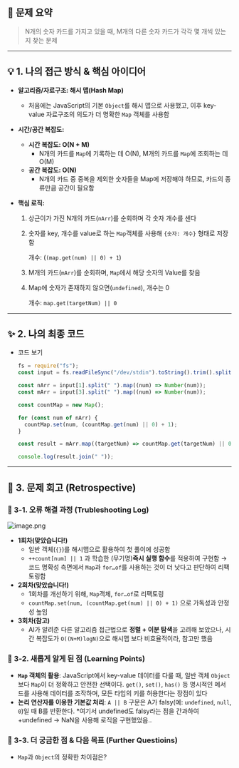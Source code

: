 ## 📝 문제 요약

> N개의 숫자 카드를 가지고 있을 때, M개의 다른 숫자 카드가 각각 몇 개씩 있는지 찾는 문제

---

## 💡 1. 나의 접근 방식 & 핵심 아이디어

- **알고리즘/자료구조: 해시 맵(Hash Map)**
  - 처음에는 JavaScript의 기본 `Object`를 해시 맵으로 사용했고, 이후 key-value 자료구조의 의도가 더 명확한 `Map` 객체를 사용함
- **시간/공간 복잡도:**
  - **시간 복잡도: O(N + M)**
    - N개의 카드를 `Map`에 기록하는 데 O(N), M개의 카드를 `Map`에 조회하는 데 O(M)
  - **공간 복잡도: O(N)**
    - N개의 카드 중 중복을 제외한 숫자들을 Map에 저장해야 하므로, 카드의 종류만큼 공간이 필요함
- **핵심 로직:**

  1. 상근이가 가진 N개의 카드(`nArr`)를 순회하며 각 숫자 개수를 센다
  2. 숫자를 key, 개수를 value로 하는 `Map`객체를 사용해 `{숫자: 개수}` 형태로 저장함

     개수: (`(map.get(num) || 0) + 1`)

  3. M개의 카드(`mArr`)를 순회하며, `Map`에서 해당 숫자의 Value를 찾음
  4. Map에 숫자가 존재하지 않으면(`undefined`), 개수는 0

     개수: `map.get(targetNum) || 0`

---

## ✨ 2. 나의 최종 코드

- 코드 보기

  ```jsx
  fs = require("fs");
  const input = fs.readFileSync("/dev/stdin").toString().trim().split("\n");

  const nArr = input[1].split(" ").map((num) => Number(num));
  const mArr = input[3].split(" ").map((num) => Number(num));

  const countMap = new Map();

  for (const num of nArr) {
    countMap.set(num, (countMap.get(num) || 0) + 1);
  }

  const result = mArr.map((targetNum) => countMap.get(targetNum) || 0);

  console.log(result.join(" "));
  ```

---

## 🤔 3. 문제 회고 (Retrospective)

### 🐾 3-1. 오류 해결 과정 (Trubleshooting Log)

![image.png](attachment:a3c0c3b5-55ad-4f4a-9600-0f06c477d927:image.png)

- **1회차(맞았습니다!)**
  - 일반 객체(`{}`)를 해시맵으로 활용하여 첫 풀이에 성공함
  - `++count[num] || 1` 과 학습한 (무기명)**즉시 실행 함수**를 적용하여 구현함
    → 코드 명확성 측면에서 `Map`과 `for…of`를 사용하는 것이 더 낫다고 판단하여 리팩토링함
- **2회차(맞았습니다!)**
  - 1회차를 개선하기 위해, `Map`객체, `for…of`로 리팩토링
  - `countMap.set(num, (countMap.get(num) || 0) + 1)` 으로 가독성과 안정성 높임
- **3회차(참고)**
  - AI가 알려준 다른 알고리즘 접근법으로 **정렬 + 이분 탐색**을 고려해 보았으나, 시간 복잡도가 `O((N+M)logN)`으로 해시맵 보다 비효율적이라, 참고만 했음

### **🌱 3-2. 새롭게 알게 된 점 (Learning Points)**

- **`Map` 객체의 활용**: JavaScript에서 key-value 데이터를 다룰 때, 일반 객체 `Object`보다 `Map`이 더 정확하고 안전한 선택이다. `get()`, `set()`, `has()` 등 명시적인 메서드를 사용해 데이터를 조작하며, 모든 타입의 키를 허용한다는 장점이 있다
- **논리 연산자를 이용한 기본값 처리**: `A || B` 구문은 A가 falsy(예: `undefined`, `null`, `0`)일 때 B를 반환한다. \*여기서 undefined도 falsy라는 점을 간과하여 +undefined → NaN을 사용해 로직을 구현했었음..

### 🧐 3-3. 더 궁금한 점 & 다음 목표 (Further Questioins)

- `Map`과 `Object`의 정확한 차이점은?
